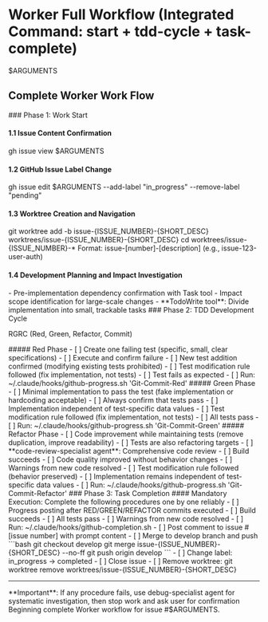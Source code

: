 # Worker Full Workflow (Integrated Command: start + tdd-cycle + task-complete)

<issue-target>$ARGUMENTS</issue-target>

## Complete Worker Work Flow

<phase name="work-start" order="1">
### Phase 1: Work Start

#### 1.1 Issue Content Confirmation
<github-operation type="issue-fetch">
<command>gh issue view $ARGUMENTS</command>
</github-operation>

#### 1.2 GitHub Issue Label Change
<github-operation type="label-change">
<label-transition from="pending" to="in_progress" />
<command>gh issue edit $ARGUMENTS --add-label "in_progress" --remove-label "pending"</command>
</github-operation>

#### 1.3 Worktree Creation and Navigation
<worktree-operation>
<command>git worktree add -b issue-{ISSUE_NUMBER}-{SHORT_DESC} worktrees/issue-{ISSUE_NUMBER}-{SHORT_DESC}</command>
<command>cd worktrees/issue-{ISSUE_NUMBER}-*</command>
<naming>Format: issue-[number]-[description] (e.g., issue-123-user-auth)</naming>
</worktree-operation>

#### 1.4 Development Planning and Impact Investigation
<tasks>
- Pre-implementation dependency confirmation with Task tool
- Impact scope identification for large-scale changes
- **TodoWrite tool**: Divide implementation into small, trackable tasks
</tasks>
</phase>

<phase name="tdd-cycle" order="2" depends-on="work-start" repeatable="true">
### Phase 2: TDD Development Cycle

<tdd-methodology>RGRC (Red, Green, Refactor, Commit)</tdd-methodology>

<tdd-phase name="red" order="1">
##### Red Phase
<step order="1" name="test-creation">
- [ ] Create one failing test (specific, small, clear specifications)
</step>
<step order="2" name="test-execution">
- [ ] Execute and confirm failure
</step>
<step order="3" name="quality-check">
- [ ] New test addition confirmed (modifying existing tests prohibited)
- [ ] Test modification rule followed (fix implementation, not tests)
- [ ] Test fails as expected
</step>
<step order="4" name="progress-report">
- [ ] Run: ~/.claude/hooks/github-progress.sh 'Git-Commit-Red'
</step>
</tdd-phase>

<tdd-phase name="green" order="2" depends-on="red">
##### Green Phase
<step order="1" name="minimal-implementation">
- [ ] Minimal implementation to pass the test (fake implementation or hardcoding acceptable)
</step>
<step order="2" name="test-confirmation">
- [ ] Always confirm that tests pass
</step>
<step order="3" name="quality-check">
- [ ] Implementation independent of test-specific data values
- [ ] Test modification rule followed (fix implementation, not tests)
- [ ] All tests pass
</step>
<step order="4" name="progress-report">
- [ ] Run: ~/.claude/hooks/github-progress.sh 'Git-Commit-Green'
</step>
</tdd-phase>

<tdd-phase name="refactor" order="3" depends-on="green">
##### Refactor Phase
<step order="1" name="code-improvement">
- [ ] Code improvement while maintaining tests (remove duplication, improve readability)
- [ ] Tests are also refactoring targets
</step>
<step order="2" name="code-review">
- [ ] **code-review-specialist agent**: Comprehensive code review
</step>
<step order="3" name="quality-check">
- [ ] Build succeeds
- [ ] Code quality improved without behavior changes
- [ ] Warnings from new code resolved
- [ ] Test modification rule followed (behavior preserved)
- [ ] Implementation remains independent of test-specific data values
</step>
<step order="4" name="progress-report">
- [ ] Run: ~/.claude/hooks/github-progress.sh 'Git-Commit-Refactor'
</step>
</tdd-phase>
</phase>

<phase name="task-completion" order="3" depends-on="tdd-cycle" mandatory="true">
### Phase 3: Task Completion

<completion-checklist mandatory="true">
#### Mandatory Execution: Complete the following procedures one by one reliably

<step order="1" name="process-confirmation">
- [ ] Progress posting after RED/GREEN/REFACTOR commits executed
</step>
<step order="2" name="quality-check">
- [ ] Build succeeds
- [ ] All tests pass
- [ ] Warnings from new code resolved
</step>
<step order="3" name="completion-report">
- [ ] Run: ~/.claude/hooks/github-completion.sh
</step>
<step order="4" name="issue-comment">
- [ ] Post comment to issue #[issue number] with prompt content
</step>
<step order="5" name="develop-merge">
- [ ] Merge to develop branch and push
```bash
git checkout develop
git merge issue-{ISSUE_NUMBER}-{SHORT_DESC} --no-ff
git push origin develop
```
</step>
<step order="6" name="cleanup">
- [ ] Change label: in_progress → completed
- [ ] Close issue
- [ ] Remove worktree: git worktree remove worktrees/issue-{ISSUE_NUMBER}-{SHORT_DESC}
</step>
</completion-checklist>
</phase>

---

<error-handling>
**Important**: If any procedure fails, use debug-specialist agent for systematic investigation, then stop work and ask user for confirmation
</error-handling>

<execution-start issue="$ARGUMENTS">
Beginning complete Worker workflow for issue #<issue-ref>$ARGUMENTS</issue-ref>.
</execution-start>
